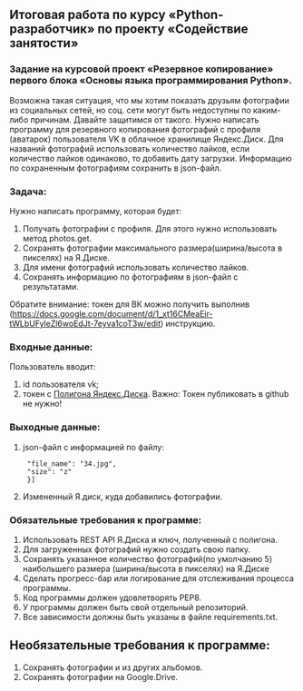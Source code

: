 ## Итоговая работа по курсу «Python-разработчик» по проекту «Содействие занятости»

### Задание на курсовой проект «Резервное копирование» первого блока «Основы языка программирования Python».

Возможна такая ситуация, что мы хотим показать друзьям фотографии из социальных сетей, но соц. сети могут быть недоступны по каким-либо причинам. Давайте защитимся от такого.
Нужно написать программу для резервного копирования фотографий с профиля (аватарок) пользователя VK в облачное хранилище Яндекс.Диск.
Для названий фотографий использовать количество лайков, если количество лайков одинаково, то добавить дату загрузки.
Информацию по сохраненным фотографиям сохранить в json-файл.

### Задача:

Нужно написать программу, которая будет:

1. Получать фотографии с профиля. Для этого нужно использовать метод photos.get.
2. Сохранять фотографии максимального размера(ширина/высота в пикселях) на Я.Диске.
3. Для имени фотографий использовать количество лайков.
4. Сохранять информацию по фотографиям в json-файл с результатами.

Обратите внимание: токен для ВК можно получить выполнив (https://docs.google.com/document/d/1_xt16CMeaEir-tWLbUFyleZl6woEdJt-7eyva1coT3w/edit) инструкцию.

### Входные данные:

Пользователь вводит:

1. id пользователя vk;
2. токен с [Полигона Яндекс.Диска](https://yandex.ru/dev/disk/poligon/). Важно: Токен публиковать в github не нужно!

### Выходные данные:

1. json-файл с информацией по файлу:

   ``` [{
    "file_name": "34.jpg",
    "size": "z"
    }]
   ```

2. Измененный Я.диск, куда добавились фотографии.

### Обязательные требования к программе:

1. Использовать REST API Я.Диска и ключ, полученный с полигона.
2. Для загруженных фотографий нужно создать свою папку.
3. Сохранять указанное количество фотографий(по умолчанию 5) наибольшего размера (ширина/высота в пикселях) на Я.Диске
4. Сделать прогресс-бар или логирование для отслеживания процесса программы.
5. Код программы должен удовлетворять PEP8.
6. У программы должен быть свой отдельный репозиторий.
7. Все зависимости должны быть указаны в файле requiremеnts.txt.

## Необязательные требования к программе:

1. Сохранять фотографии и из других альбомов.
2. Сохранять фотографии на Google.Drive.